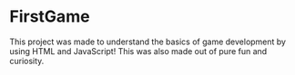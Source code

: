 # FirstGame
This project was made to understand the basics of game development by using HTML and JavaScript! This was also made out of pure fun and curiosity.
